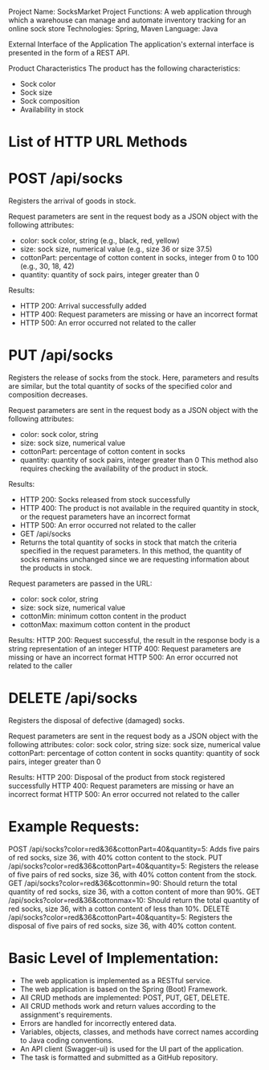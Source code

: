 Project Name: SocksMarket
Project Functions: A web application through which a warehouse can manage and automate inventory tracking for an online sock store 
Technologies: Spring, Maven
Language: Java

External Interface of the Application
The application's external interface is presented in the form of a REST API.

Product Characteristics
The product has the following characteristics:
* Sock color
* Sock size
* Sock composition
* Availability in stock

# List of HTTP URL Methods

# POST /api/socks
Registers the arrival of goods in stock.

Request parameters are sent in the request body as a JSON object with the following attributes:
* color: sock color, string (e.g., black, red, yellow)
* size: sock size, numerical value (e.g., size 36 or size 37.5)
* cottonPart: percentage of cotton content in socks, integer from 0 to 100 (e.g., 30, 18, 42)
* quantity: quantity of sock pairs, integer greater than 0

Results:
* HTTP 200: Arrival successfully added
* HTTP 400: Request parameters are missing or have an incorrect format
* HTTP 500: An error occurred not related to the caller

# PUT /api/socks
Registers the release of socks from the stock. Here, parameters and results are similar, but the total quantity of socks of the specified color and composition decreases.

Request parameters are sent in the request body as a JSON object with the following attributes:
* color: sock color, string
* size: sock size, numerical value
* cottonPart: percentage of cotton content in socks
* quantity: quantity of sock pairs, integer greater than 0
This method also requires checking the availability of the product in stock.

Results:
* HTTP 200: Socks released from stock successfully
* HTTP 400: The product is not available in the required quantity in stock, or the request parameters have an incorrect format
* HTTP 500: An error occurred not related to the caller
* GET /api/socks
* Returns the total quantity of socks in stock that match the criteria specified in the request parameters. In this method, the quantity of socks remains unchanged since we are requesting information about the products in stock.

Request parameters are passed in the URL:
* color: sock color, string
* size: sock size, numerical value
* cottonMin: minimum cotton content in the product
* cottonMax: maximum cotton content in the product

Results:
HTTP 200: Request successful, the result in the response body is a string representation of an integer
HTTP 400: Request parameters are missing or have an incorrect format
HTTP 500: An error occurred not related to the caller

# DELETE /api/socks
Registers the disposal of defective (damaged) socks.

Request parameters are sent in the request body as a JSON object with the following attributes:
color: sock color, string
size: sock size, numerical value
cottonPart: percentage of cotton content in socks
quantity: quantity of sock pairs, integer greater than 0

Results:
HTTP 200: Disposal of the product from stock registered successfully
HTTP 400: Request parameters are missing or have an incorrect format
HTTP 500: An error occurred not related to the caller

# Example Requests:
POST /api/socks?color=red&36&cottonPart=40&quantity=5: Adds five pairs of red socks, size 36, with 40% cotton content to the stock.
PUT /api/socks?color=red&36&cottonPart=40&quantity=5: Registers the release of five pairs of red socks, size 36, with 40% cotton content from the stock.
GET /api/socks?color=red&36&cottonmin=90: Should return the total quantity of red socks, size 36, with a cotton content of more than 90%.
GET /api/socks?color=red&36&cottonmax=10: Should return the total quantity of red socks, size 36, with a cotton content of less than 10%.
DELETE /api/socks?color=red&36&cottonPart=40&quantity=5: Registers the disposal of five pairs of red socks, size 36, with 40% cotton content.

# Basic Level of Implementation:
* The web application is implemented as a RESTful service.
* The web application is based on the Spring (Boot) Framework.
* All CRUD methods are implemented: POST, PUT, GET, DELETE.
* All CRUD methods work and return values according to the assignment's requirements.
* Errors are handled for incorrectly entered data.
* Variables, objects, classes, and methods have correct names according to Java coding conventions.
* An API client (Swagger-ui) is used for the UI part of the application.
* The task is formatted and submitted as a GitHub repository.
